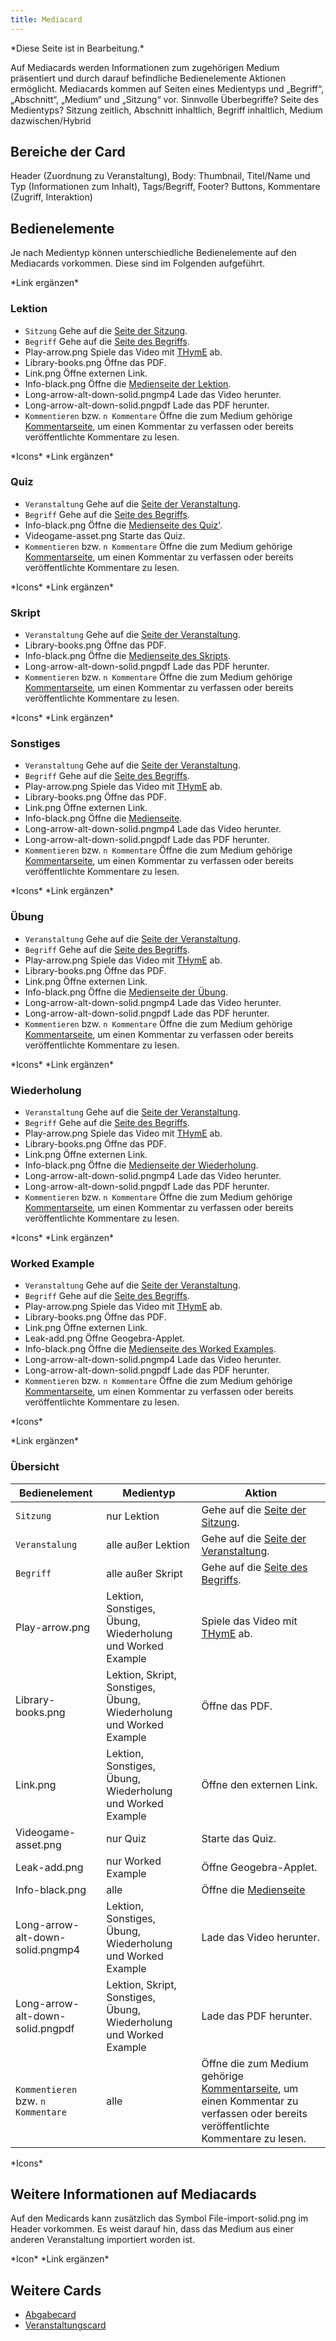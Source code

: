 ```yaml
---
title: Mediacard
---
```


\*Diese Seite ist in Bearbeitung.\*

Auf Mediacards werden Informationen zum zugehörigen Medium präsentiert und durch darauf befindliche Bedienelemente Aktionen ermöglicht. Mediacards kommen auf Seiten eines Medientyps und „Begriff“, „Abschnitt“, „Medium“ und „Sitzung“ vor. Sinnvolle Überbegriffe? Seite des Medientyps? Sitzung zeitlich, Abschnitt inhaltlich, Begriff inhaltlich, Medium dazwischen/Hybrid

## Bereiche der Card
Header (Zuordnung zu Veranstaltung), Body: Thumbnail, Titel/Name und Typ (Informationen zum Inhalt), Tags/Begriff, Footer? Buttons, Kommentare (Zugriff, Interaktion)

## Bedienelemente
Je nach Medientyp können unterschiedliche Bedienelemente auf den Mediacards vorkommen. Diese sind im Folgenden aufgeführt.

\*Link ergänzen\*

### Lektion
* `Sitzung` Gehe auf die [Seite der Sitzung](session.md).
* `Begriff` Gehe auf die [Seite des Begriffs](tag.md).
* Play-arrow.png Spiele das Video mit [THymE](thyme.md) ab.
* Library-books.png Öffne das PDF.
* Link.png Öffne externen Link.
* Info-black.png Öffne die [Medienseite der Lektion](medium.md).
* Long-arrow-alt-down-solid.pngmp4 Lade das Video herunter.
* Long-arrow-alt-down-solid.pngpdf Lade das PDF herunter.
* `Kommentieren` bzw. `n Kommentare` Öffne die zum Medium gehörige [Kommentarseite](comments-medium.md), um einen Kommentar zu verfassen oder bereits veröffentlichte Kommentare zu lesen.

\*Icons\*
\*Link ergänzen\*

### Quiz
* `Veranstaltung` Gehe auf die [Seite der Veranstaltung](event-series.md).
* `Begriff` Gehe auf die [Seite des Begriffs](tag.md).
* Info-black.png Öffne die [Medienseite des Quiz'](medium.md).
* Videogame-asset.png Starte das Quiz.
* `Kommentieren` bzw. `n Kommentare` Öffne die zum Medium gehörige [Kommentarseite](comments-medium.md), um einen Kommentar zu verfassen oder bereits veröffentlichte Kommentare zu lesen.

\*Icons\*
\*Link ergänzen\*

### Skript
* `Veranstaltung` Gehe auf die [Seite der Veranstaltung](event-series.md).
* Library-books.png Öffne das PDF.
* Info-black.png Öffne die [Medienseite des Skripts](medium.md).
* Long-arrow-alt-down-solid.pngpdf Lade das PDF herunter.
* `Kommentieren` bzw. `n Kommentare` Öffne die zum Medium gehörige [Kommentarseite](comments-medium.md), um einen Kommentar zu verfassen oder bereits veröffentlichte Kommentare zu lesen.

\*Icons\*
\*Link ergänzen\*

### Sonstiges
* `Veranstaltung` Gehe auf die [Seite der Veranstaltung](event-series.md).
* `Begriff` Gehe auf die [Seite des Begriffs](tag.md).
* Play-arrow.png Spiele das Video mit [THymE](thyme.md) ab.
* Library-books.png Öffne das PDF.
* Link.png Öffne externen Link.
* Info-black.png Öffne die [Medienseite](medium.md).
* Long-arrow-alt-down-solid.pngmp4 Lade das Video herunter.
* Long-arrow-alt-down-solid.pngpdf Lade das PDF herunter.
* `Kommentieren` bzw. `n Kommentare` Öffne die zum Medium gehörige [Kommentarseite](comments-medium.md), um einen Kommentar zu verfassen oder bereits veröffentlichte Kommentare zu lesen.

\*Icons\*
\*Link ergänzen\*

### Übung
* `Veranstaltung` Gehe auf die [Seite der Veranstaltung](event-series.md).
* `Begriff` Gehe auf die [Seite des Begriffs](tag.md).
* Play-arrow.png Spiele das Video mit [THymE](thyme.md) ab.
* Library-books.png Öffne das PDF.
* Link.png Öffne externen Link.
* Info-black.png Öffne die [Medienseite der Übung](medium.md).
* Long-arrow-alt-down-solid.pngmp4 Lade das Video herunter.
* Long-arrow-alt-down-solid.pngpdf Lade das PDF herunter.
* `Kommentieren` bzw. `n Kommentare` Öffne die zum Medium gehörige [Kommentarseite](comments-medium.md), um einen Kommentar zu verfassen oder bereits veröffentlichte Kommentare zu lesen.

\*Icons\*
\*Link ergänzen\*

### Wiederholung
* `Veranstaltung` Gehe auf die [Seite der Veranstaltung](event-series.md).
* `Begriff` Gehe auf die [Seite des Begriffs](tag.md).
* Play-arrow.png Spiele das Video mit [THymE](thyme.md) ab.
* Library-books.png Öffne das PDF.
* Link.png Öffne externen Link.
* Info-black.png Öffne die [Medienseite der Wiederholung](medium.md).
* Long-arrow-alt-down-solid.pngmp4 Lade das Video herunter.
* Long-arrow-alt-down-solid.pngpdf Lade das PDF herunter.
* `Kommentieren` bzw. `n Kommentare` Öffne die zum Medium gehörige [Kommentarseite](comments-medium.md), um einen Kommentar zu verfassen oder bereits veröffentlichte Kommentare zu lesen.

\*Icons\*
\*Link ergänzen\*

### Worked Example
* `Veranstaltung` Gehe auf die [Seite der Veranstaltung](event-series.md).
* `Begriff` Gehe auf die [Seite des Begriffs](tag.md).
* Play-arrow.png Spiele das Video mit [THymE](thyme.md) ab.
* Library-books.png Öffne das PDF.
* Link.png Öffne externen Link.
* Leak-add.png Öffne Geogebra-Applet.
* Info-black.png Öffne die [Medienseite des Worked Examples](medium.md).
* Long-arrow-alt-down-solid.pngmp4 Lade das Video herunter.
* Long-arrow-alt-down-solid.pngpdf Lade das PDF herunter.
* `Kommentieren` bzw. `n Kommentare` Öffne die zum Medium gehörige [Kommentarseite](comments-medium.md), um einen Kommentar zu verfassen oder bereits veröffentlichte Kommentare zu lesen.

\*Icons\*

\*Link ergänzen\*

### Übersicht
Bedienelement | Medientyp | Aktion
------------- | --------- | ------
`Sitzung` | nur Lektion | Gehe auf die [Seite der Sitzung](session.md).
`Veranstalung` | alle außer Lektion | Gehe auf die [Seite der Veranstaltung](event-series.md).
`Begriff` | alle außer Skript | Gehe auf die [Seite des Begriffs](tag.md).
Play-arrow.png | Lektion, Sonstiges, Übung, Wiederholung und Worked Example | Spiele das Video mit [THymE](thyme.md) ab.
Library-books.png | Lektion, Skript, Sonstiges, Übung, Wiederholung und Worked Example | Öffne das PDF.
Link.png | Lektion, Sonstiges, Übung, Wiederholung und Worked Example | Öffne den externen Link.
Videogame-asset.png | nur Quiz | Starte das Quiz.
Leak-add.png | nur Worked Example | Öffne Geogebra-Applet.
Info-black.png | alle | Öffne die [Medienseite](medium.md)
Long-arrow-alt-down-solid.pngmp4 | Lektion, Sonstiges, Übung, Wiederholung und Worked Example | Lade das Video herunter.
Long-arrow-alt-down-solid.pngpdf | Lektion, Skript, Sonstiges, Übung, Wiederholung und Worked Example | Lade das PDF herunter.
`Kommentieren` bzw. `n Kommentare` | alle | Öffne die zum Medium gehörige [Kommentarseite](comments-medium.md), um einen Kommentar zu verfassen oder bereits veröffentlichte Kommentare zu lesen.

\*Icons\*

## Weitere Informationen auf Mediacards
Auf den Medicards kann zusätzlich das Symbol File-import-solid.png im Header vorkommen. Es weist darauf hin, dass das Medium aus einer anderen Veranstaltung importiert worden ist.

\*Icon\*
\*Link ergänzen\*

## Weitere Cards
* [Abgabecard](submission-card.md)
* [Veranstaltungscard](event-series-card.md)
